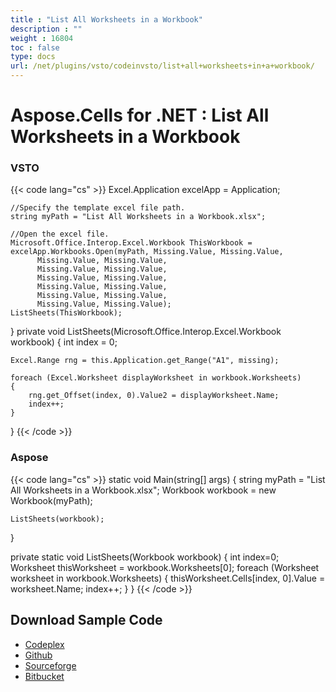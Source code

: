 ```yaml
---
title : "List All Worksheets in a Workbook" 
description : "" 
weight : 16804 
toc : false
type: docs
url: /net/plugins/vsto/codeinvsto/list+all+worksheets+in+a+workbook/
---
```


# Aspose.Cells for .NET : List All Worksheets in a Workbook


### VSTO

{{< code lang="cs" >}}
	Excel.Application excelApp = Application;

	//Specify the template excel file path.
	string myPath = "List All Worksheets in a Workbook.xlsx";

	//Open the excel file.
	Microsoft.Office.Interop.Excel.Workbook ThisWorkbook = excelApp.Workbooks.Open(myPath, Missing.Value, Missing.Value,
		  Missing.Value, Missing.Value,
		  Missing.Value, Missing.Value,
		  Missing.Value, Missing.Value,
		  Missing.Value, Missing.Value,
		  Missing.Value, Missing.Value,
		  Missing.Value, Missing.Value);
	ListSheets(ThisWorkbook);

}
private void ListSheets(Microsoft.Office.Interop.Excel.Workbook workbook)
{
	int index = 0;

	Excel.Range rng = this.Application.get_Range("A1", missing);

	foreach (Excel.Worksheet displayWorksheet in workbook.Worksheets)
	{
		rng.get_Offset(index, 0).Value2 = displayWorksheet.Name;
		index++;
	}
}
{{< /code >}}

### Aspose

{{< code lang="cs" >}}
static void Main(string[] args)
{
	string myPath = "List All Worksheets in a Workbook.xlsx";
	Workbook workbook = new Workbook(myPath);

	ListSheets(workbook);
}

private static void ListSheets(Workbook workbook)
{
	int index=0;
	Worksheet thisWorksheet = workbook.Worksheets[0];
	foreach (Worksheet worksheet in workbook.Worksheets)
	{
		thisWorksheet.Cells[index, 0].Value = worksheet.Name;
		index++;
	}
}
{{< /code >}}

## Download Sample Code

*   [Codeplex](https://asposevsto.codeplex.com/downloads/get/1459775)
*   [Github](https://github.com/asposemarketplace/Aspose_for_VSTO/releases/download/Aspose.Cells1.1/List.All.Worksheets.in.a.Workbook.Aspose.Cells.zip)
*   [Sourceforge](https://sourceforge.net/p/asposevsto/wiki/Home/)
*   [Bitbucket](https://bitbucket.org/asposemarketplace/aspose-for-vsto/wiki/List%20All%20Worksheets%20in%20a%20Workbook)

